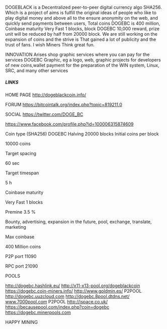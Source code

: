 ﻿DOGEBLACK is a Decentralized peer-to-peer digital currency algo SHA256. Which is a project of aims is fulfill the original ideas of people who like to play digital money 
and above all to the ensure anonymity on the web, and quickly send payments between users, Total coins DOGEBC is 400 million, Coinbase maturity Very Fast 1 blocks,
block DOGEBC 10,000 reward, prize unit will be reduced by half from 20000 block. We are still working on the expansion of coins and the strive is That gained a lot of publicity 
and the trust of fans. I wish Miners Think great fun.

INNOVATION
Arises shop graphic services where you can pay for the services DOGEBC Graphic, eg a logo, web, graphic projects for developers of new coins,wallet payment for the preparation of the WIN system, Linux, SRC, and many other services



##### LINKS #####

HOME PAGE
http://dogeblackcoin.info/

FORUM
https://bitcointalk.org/index.php?topic=819211.0

SOCIAL
https://twitter.com/DOGE_BC

https://www.facebook.com/profile.php?id=100006315874609

Coin type (SHA256) DOGEBC
Halving
20000 blocks
Initial coins per block

10000 coins

Target spacing

60 sec

Target timespan 

5 h

Coinbase maturity

Very Fast 1 blocks

Premine 3.5 %

Bounty, advertising, expansion in the future, pool, exchange, translate, marketing

Max coinbase

400 Million coins

P2P port 11090

RPC port 21090


POOLS

http://dogebc.hashlink.eu/
http://x11-x13-pool.org/dogeblackcoin
https://dogebc.coin-miners.info/
http://www.goldmin.es/ P2POOL
http://dogebc.uuzcloud.com
http://dogebc.8pool.dtdns.net/
www.7000pool.com P2POOL
http://ispace.co.uk/
https://becausepool.com/index.php?coin=dogebc
https://dogebc.minerpools.com

HAPPY MINING

